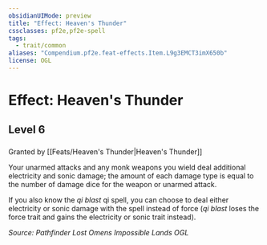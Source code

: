 ```yaml
---
obsidianUIMode: preview
title: "Effect: Heaven's Thunder"
cssclasses: pf2e,pf2e-spell
tags:
  - trait/common
aliases: "Compendium.pf2e.feat-effects.Item.L9g3EMCT3imX650b"
license: OGL
---
```

# Effect: Heaven's Thunder
## Level 6
### 






Granted by [[Feats/Heaven's Thunder|Heaven's Thunder]]

Your unarmed attacks and any monk weapons you wield deal additional electricity and sonic damage; the amount of each damage type is equal to the number of damage dice for the weapon or unarmed attack.

If you also know the _qi blast_ qi spell, you can choose to deal either electricity or sonic damage with the spell instead of force (_qi blast_ loses the force trait and gains the electricity or sonic trait instead).

*Source: Pathfinder Lost Omens Impossible Lands*
*OGL*